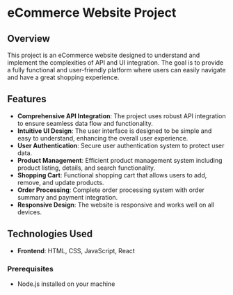 # eCommerce Website Project

## Overview

This project is an eCommerce website designed to understand and implement the complexities of API and UI integration. The goal is to provide a fully functional and user-friendly platform where users can easily navigate and have a great shopping experience.

## Features

- **Comprehensive API Integration**: The project uses robust API integration to ensure seamless data flow and functionality.
- **Intuitive UI Design**: The user interface is designed to be simple and easy to understand, enhancing the overall user experience.
- **User Authentication**: Secure user authentication system to protect user data.
- **Product Management**: Efficient product management system including product listing, details, and search functionality.
- **Shopping Cart**: Functional shopping cart that allows users to add, remove, and update products.
- **Order Processing**: Complete order processing system with order summary and payment integration.
- **Responsive Design**: The website is responsive and works well on all devices.

## Technologies Used

- **Frontend**: HTML, CSS, JavaScript, React


### Prerequisites

- Node.js installed on your machine
